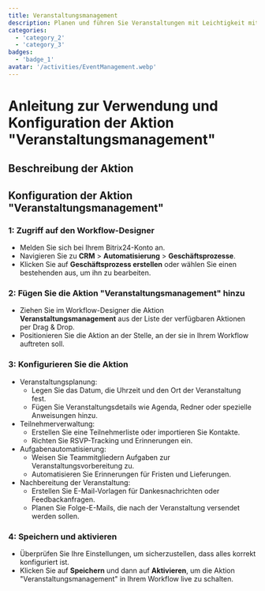 ```yaml
---
title: Veranstaltungsmanagement
description: Planen und führen Sie Veranstaltungen mit Leichtigkeit mithilfe spezieller Tools durch.
categories: 
  - 'category_2'
  - 'category_3'
badges: 
  - 'badge_1'
avatar: '/activities/EventManagement.webp'
---
```

# Anleitung zur Verwendung und Konfiguration der Aktion "Veranstaltungsmanagement"

## Beschreibung der Aktion

## **Konfiguration der Aktion "Veranstaltungsmanagement"**

### 1: Zugriff auf den Workflow-Designer
- Melden Sie sich bei Ihrem Bitrix24-Konto an.
- Navigieren Sie zu **CRM** > **Automatisierung** > **Geschäftsprozesse**.
- Klicken Sie auf **Geschäftsprozess erstellen** oder wählen Sie einen bestehenden aus, um ihn zu bearbeiten.

### 2: Fügen Sie die Aktion "Veranstaltungsmanagement" hinzu
- Ziehen Sie im Workflow-Designer die Aktion **Veranstaltungsmanagement** aus der Liste der verfügbaren Aktionen per Drag & Drop.
- Positionieren Sie die Aktion an der Stelle, an der sie in Ihrem Workflow auftreten soll.

### 3: Konfigurieren Sie die Aktion
- Veranstaltungsplanung:
  - Legen Sie das Datum, die Uhrzeit und den Ort der Veranstaltung fest.
  - Fügen Sie Veranstaltungsdetails wie Agenda, Redner oder spezielle Anweisungen hinzu.
- Teilnehmerverwaltung:
  - Erstellen Sie eine Teilnehmerliste oder importieren Sie Kontakte.
  - Richten Sie RSVP-Tracking und Erinnerungen ein.
- Aufgabenautomatisierung:
  - Weisen Sie Teammitgliedern Aufgaben zur Veranstaltungsvorbereitung zu.
  - Automatisieren Sie Erinnerungen für Fristen und Lieferungen.
- Nachbereitung der Veranstaltung:
  - Erstellen Sie E-Mail-Vorlagen für Dankesnachrichten oder Feedbackanfragen.
  - Planen Sie Folge-E-Mails, die nach der Veranstaltung versendet werden sollen.

### 4: Speichern und aktivieren
- Überprüfen Sie Ihre Einstellungen, um sicherzustellen, dass alles korrekt konfiguriert ist.
- Klicken Sie auf **Speichern** und dann auf **Aktivieren**, um die Aktion "Veranstaltungsmanagement" in Ihrem Workflow live zu schalten.
